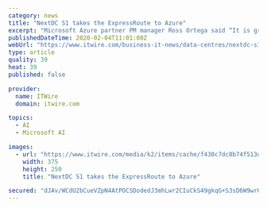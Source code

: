 ```yaml
---
category: news
title: "NextDC S1 takes the ExpressRoute to Azure"
excerpt: "Microsoft Azure partner PM manager Ross Ortega said “It is great to see NextDC expand Microsoft ... Do you want to leverage data governance as an enabler?Are you working at driving AI/ML implementation? Want to stay abreast of data privacy and AI ethics requirements? Are you working hard to push predictive analytics to the limits?"
publishedDateTime: 2020-02-04T11:01:00Z
webUrl: "https://www.itwire.com/business-it-news/data-centres/nextdc-s1-takes-the-expressroute-to-azure.html"
type: article
quality: 39
heat: 39
published: false

provider:
  name: ITWire
  domain: itwire.com

topics:
  - AI
  - Microsoft AI

images:
  - url: "https://www.itwire.com/media/k2/items/cache/f430c7dc8b74f513db9bac0eddc50d51_M.jpg"
    width: 375
    height: 250
    title: "NextDC S1 takes the ExpressRoute to Azure"

secured: "dJAv/WCdU2bCueVZpN4AtPOCSDodedJ3mhLwr2CIuCkS49gkqG+S3sD6W9wr0RPt42ftRiefDYp9Cioj2bnQ6+d+Yr4ALZ9IKyfJKNArlxbyxIU5YwaXFkp4UT1Y5oHcvLY2bS2AYS6sr0QS+prQwD1QYAhuhmg5tsZPHrQGZbV1IpyL2fWiQmT/S6UAN8+6x77LvLDbJSumHasIgahBBEduD+gIB6sqEJH7FQJFA7c6SaxSb/1MEmKLTXjb3iz7m/hSj7Elr7fag0XdRY1rwxZ++uSCcGVTdsG6lk8Pma/6oNk9R3CXQA3vWmdr1ofr;u60ly2MJliJ/uF8DML5Bxg=="
---
```



